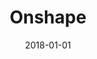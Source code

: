 ---
layout: site
title: "Onshape"
date: 2018-01-01
categories: [community]
version: 1.5.7
major: 1
minor: 5
patch: 7
slug: onshape
link: https://cad.onshape.com/
submitter: lpolepeddi
permalink: /sites/:slug
---